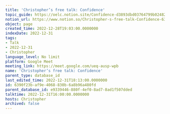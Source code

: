 ```yaml
---
title: 'Christopher’s free talk: Confidence'
topic_guide: https://oelc.notion.site/Confidence-d3893dbd03764799b02482c0b3783b08
notion_url: https://www.notion.so/Christopher-s-free-talk-Confidence-6390f23baf9e4068830b6a8b96a480fd
object: page
created_time: 2022-12-28T19:03:00.0000000
indexDate: 2022-12-31
tags:
- Talk
- 2022-12-31
- Christopher
language_level: No limit
platform: Google Meet
meeting_link: https://meet.google.com/ueq-ausp-wpb
name: 'Christopher’s free talk: Confidence'
parent_type: database_id
last_edited_time: 2022-12-31T18:13:00.0000000
id: 6390f23b-af9e-4068-830b-6a8b96a480fd
parent_database_id: e9339446-880f-4ef0-8ad7-8ad1f507dded
talktime: 2022-12-31T16:00:00.0000000
hosts: Christopher
archived: false
---
```




























